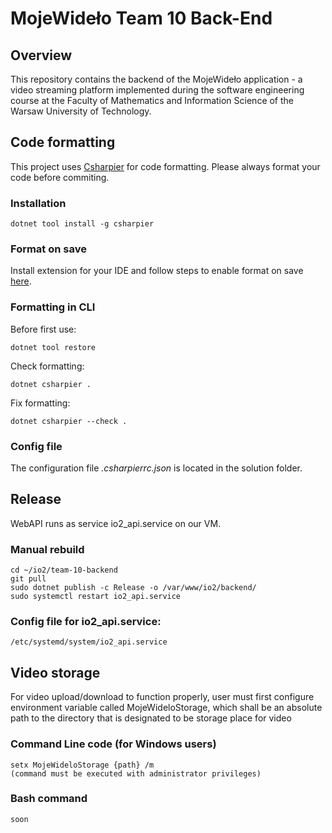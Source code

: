 # MojeWideło Team 10 Back-End

## Overview

This repository contains the backend of the MojeWideło application - a video streaming platform implemented during the software engineering course at the Faculty of Mathematics and Information Science of the Warsaw University of Technology.

## Code formatting

This project uses [Csharpier](https://csharpier.com/) for code formatting. Please always format your code before commiting.

### Installation

    dotnet tool install -g csharpier

### Format on save

Install extension for your IDE and follow steps to enable format on save [here](https://csharpier.com/docs/Editors).

### Formatting in CLI

Before first use:

    dotnet tool restore

Check formatting:

    dotnet csharpier .

Fix formatting:

    dotnet csharpier --check .

### Config file

The configuration file _.csharpierrc.json_ is located in the solution folder.

## Release

WebAPI runs as service io2_api.service on our VM.

### Manual rebuild

    cd ~/io2/team-10-backend
    git pull
    sudo dotnet publish -c Release -o /var/www/io2/backend/
    sudo systemctl restart io2_api.service

### Config file for io2_api.service:

    /etc/systemd/system/io2_api.service
	
## Video storage

For video upload/download to function properly, user must first configure environment variable called MojeWideloStorage, which shall be an absolute path to the directory that is designated to be storage place for video

### Command Line code (for Windows users)

	setx MojeWideloStorage {path} /m
	(command must be executed with administrator privileges)
	
### Bash command 

	soon
